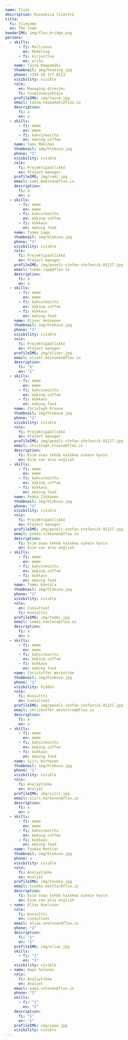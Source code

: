 ```yaml
---
name: Tiimi
description: Kuvauksia tiimistä
title:
  fi: Tiimimme
  en: The Team
headerIMG: img/flou_bridge.png
persons:
  - skills:
      - fi: Mallinnus
        en: Modeling
      - fi: kirjoittaa
        en: write
    name: Taina Haapamäki
    thumbnail: img/heading.jpg
    phone: +358 50 377 8123
    visibility: visible
    role:
      en: Managing director
      fi: Toiminnanjohtaja
    profileIMG: img/taina.jpg
    email: taina.haapamaki@flou.io
    description:
      fi: a
      en: a
  - skills:
      - fi: emme
        en: emme
      - fi: kahvinkeitto
        en: making coffee
    name: Sami Mäkinen
    thumbnail: img/hlokuva.jpg
    phone: "1"
    visibility: visible
    role:
      fi: Projektipäällikkö
      en: Project manager
    profileIMG: img/sami.jpg
    email: sami.makinen@flou.io
    description:
      fi: a
      en: a
  - skills:
      - fi: emme
        en: emme
      - fi: kahvinkeitto
        en: making coffee
      - fi: kokkaus
        en: making food
    name: Tuomo Lapp
    thumbnail: img/hlokuva.jpg
    phone: "1"
    visibility: visible
    role:
      fi: Projektipäällikkö
      en: Project manager
    profileIMG: img/pexels-stefan-stefancik-91227.jpg
    email: tuomo.lapp@flou.io
    description:
      fi: a
      en: a
  - skills:
      - fi: emme
        en: emme
      - fi: kahvinkeitto
        en: making coffee
      - fi: kokkaus
        en: making food
    name: Oliver Heinonen
    thumbnail: img/hlokuva.jpg
    phone: "1"
    visibility: visible
    role:
      fi: Projektipäällikkö
      en: Project manager
    profileIMG: img/oliver.jpg
    email: oliver.heinonen@flou.io
    description:
      fi: "1"
      en: "1"
  - skills:
      - fi: emme
        en: emme
      - fi: kahvinkeitto
        en: making coffee
      - fi: kokkaus
        en: making food
    name: Christoph Krause
    thumbnail: img/hlokuva.jpg
    phone: "1"
    visibility: visible
    role:
      fi: Projektipäällikkö
      en: Project manager
    profileIMG: img/pexels-stefan-stefancik-91227.jpg
    email: christoph.krause@flou.io
    description:
      fi: Esim osaa tehdä kaikkea oikein hyvin
      en: Esim can also english
  - skills:
      - fi: emme
        en: emme
      - fi: kahvinkeitto
        en: making coffee
      - fi: kokkaus
        en: making food
    name: Pekka Iikkanen
    thumbnail: img/hlokuva.jpg
    phone: "1"
    visibility: visible
    role:
      fi: Projektipäällikkö
      en: Project manager
    profileIMG: img/pexels-stefan-stefancik-91227.jpg
    email: pekka.iikkanen@flou.io
    description:
      fi: Esim osaa tehdä kaikkea oikein hyvin
      en: Esim can also english
  - skills:
      - fi: emme
        en: emme
      - fi: kahvinkeitto
        en: making coffee
      - fi: kokkaus
        en: making food
    name: Tommi Kantala
    thumbnail: img/hlokuva.jpg
    phone: "1"
    visibility: visible
    role:
      en: Consultant
      fi: Konsultti
    profileIMG: img/tommi.jpg
    email: tommi.kantala@flou.io
    description:
      fi: a
      en: a
  - skills:
      - fi: emme
        en: emme
      - fi: kahvinkeitto
        en: making coffee
      - fi: kokkaus
        en: making food
    name: Christoffer Weckström
    thumbnail: img/hlokuva.jpg
    phone: "1"
    visibility: hidden
    role:
      fi: Konsultti
      en: Consultant
    profileIMG: img/pexels-stefan-stefancik-91227.jpg
    email: christoffer.weckstrom@flou.io
    description:
      fi: a
      en: a
  - skills:
      - fi: emme
        en: emme
      - fi: kahvinkeitto
        en: making coffee
      - fi: kokkaus
        en: making food
    name: Siiri Korhonen
    thumbnail: img/hlokuva.jpg
    phone: "1"
    visibility: visible
    role:
      fi: Analyytikko
      en: Analyst
    profileIMG: img/siiri.jpg
    email: siiri.korhonen@flou.io
    description:
      fi: a
      en: a
  - skills:
      - fi: emme
        en: emme
      - fi: kahvinkeitto
        en: making coffee
      - fi: kokkaus
        en: making food
    name: Tuukka Mattlar
    thumbnail: img/hlokuva.jpg
    phone: a
    visibility: visible
    role:
      fi: Analyytikko
      en: Analyst
    profileIMG: img/tuukka.jpg
    email: tuukka.mattlar@flou.io
    description:
      fi: Esim osaa tehdä kaikkea oikein hyvin
      en: Esim can also english
  - name: Elias Axelsson
    role:
      fi: Konsultti
      en: Consultant
    email: elias.axelsson@flou.io
    phone: "1"
    description:
      fi: "1"
      en: "1"
    profileIMG: img/elias.jpg
    skills:
      - fi: "1"
        en: "1"
    visibility: visible
  - name: Aapo Salonen
    role:
      fi: Analyytikko
      en: Analyst
    email: aapo.salonen@flou.io
    phone: "1"
    skills:
      - fi: "1"
        en: "1"
    description:
      fi: "1"
      en: "1"
    profileIMG: img/aapo.jpg
    visibility: visible
---
```

